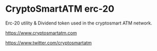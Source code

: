 # CryptoSmartATM erc-20


Erc-20 utility & Dividend token used in the cryptosmart ATM network.




https://www.cryptosmartatm.com

https://www.twitter.com/cryptosmartatm



